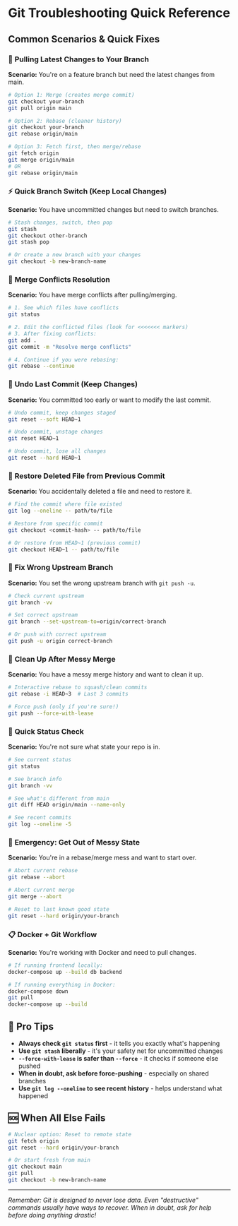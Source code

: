# Git Troubleshooting Quick Reference

## Common Scenarios & Quick Fixes

### 🔄 **Pulling Latest Changes to Your Branch**

**Scenario:** You're on a feature branch but need the latest changes from main.

```bash
# Option 1: Merge (creates merge commit)
git checkout your-branch
git pull origin main

# Option 2: Rebase (cleaner history)
git checkout your-branch
git rebase origin/main

# Option 3: Fetch first, then merge/rebase
git fetch origin
git merge origin/main
# OR
git rebase origin/main
```

### ⚡ **Quick Branch Switch (Keep Local Changes)**

**Scenario:** You have uncommitted changes but need to switch branches.

```bash
# Stash changes, switch, then pop
git stash
git checkout other-branch
git stash pop

# Or create a new branch with your changes
git checkout -b new-branch-name
```

### 🔀 **Merge Conflicts Resolution**

**Scenario:** You have merge conflicts after pulling/merging.

```bash
# 1. See which files have conflicts
git status

# 2. Edit the conflicted files (look for <<<<<<< markers)
# 3. After fixing conflicts:
git add .
git commit -m "Resolve merge conflicts"

# 4. Continue if you were rebasing:
git rebase --continue
```

### 🚫 **Undo Last Commit (Keep Changes)**

**Scenario:** You committed too early or want to modify the last commit.

```bash
# Undo commit, keep changes staged
git reset --soft HEAD~1

# Undo commit, unstage changes
git reset HEAD~1

# Undo commit, lose all changes
git reset --hard HEAD~1
```

### 📁 **Restore Deleted File from Previous Commit**

**Scenario:** You accidentally deleted a file and need to restore it.

```bash
# Find the commit where file existed
git log --oneline -- path/to/file

# Restore from specific commit
git checkout <commit-hash> -- path/to/file

# Or restore from HEAD~1 (previous commit)
git checkout HEAD~1 -- path/to/file
```

### 🔧 **Fix Wrong Upstream Branch**

**Scenario:** You set the wrong upstream branch with `git push -u`.

```bash
# Check current upstream
git branch -vv

# Set correct upstream
git branch --set-upstream-to=origin/correct-branch

# Or push with correct upstream
git push -u origin correct-branch
```

### 🧹 **Clean Up After Messy Merge**

**Scenario:** You have a messy merge history and want to clean it up.

```bash
# Interactive rebase to squash/clean commits
git rebase -i HEAD~3  # Last 3 commits

# Force push (only if you're sure!)
git push --force-with-lease
```

### 🎯 **Quick Status Check**

**Scenario:** You're not sure what state your repo is in.

```bash
# See current status
git status

# See branch info
git branch -vv

# See what's different from main
git diff HEAD origin/main --name-only

# See recent commits
git log --oneline -5
```

### 🚨 **Emergency: Get Out of Messy State**

**Scenario:** You're in a rebase/merge mess and want to start over.

```bash
# Abort current rebase
git rebase --abort

# Abort current merge
git merge --abort

# Reset to last known good state
git reset --hard origin/your-branch
```

### 📋 **Docker + Git Workflow**

**Scenario:** You're working with Docker and need to pull changes.

```bash
# If running frontend locally:
docker-compose up --build db backend

# If running everything in Docker:
docker-compose down
git pull
docker-compose up --build
```

## 🎯 **Pro Tips**

- **Always check `git status` first** - it tells you exactly what's happening
- **Use `git stash` liberally** - it's your safety net for uncommitted changes
- **`--force-with-lease` is safer than `--force`** - it checks if someone else pushed
- **When in doubt, ask before force-pushing** - especially on shared branches
- **Use `git log --oneline` to see recent history** - helps understand what happened

## 🆘 **When All Else Fails**

```bash
# Nuclear option: Reset to remote state
git fetch origin
git reset --hard origin/your-branch

# Or start fresh from main
git checkout main
git pull
git checkout -b new-branch-name
```

---

*Remember: Git is designed to never lose data. Even "destructive" commands usually have ways to recover. When in doubt, ask for help before doing anything drastic!*
